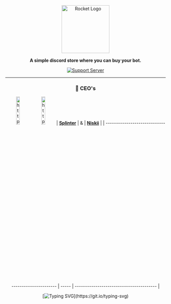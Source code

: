 <div align="center">
  <a href="https://discord.gg/hmptMArghm" target="_blank"
    ><img src="https://i.imgur.com/zRk4C7b.png" alt="Rocket Logo" height="150"
  /></a>

**A simple discord store where you can buy your bot.** 

[![Support Server](https://discord.com/api/guilds/958770825522217110/embed.png?style=banner2)](https://discord.gg/hmptMArghm)

  <hr />
  <div>
    <h3>👑 CEO's</h3>

<img src="https://images.weserv.nl/?url=avatars.githubusercontent.com/u/43508512?h=128&w=128&fit=cover&mask=circle&maxage=7d" alt="https://github.com/zSpl1nterUS" width="15%" /> <img src="https://images.weserv.nl/?url=avatars.githubusercontent.com/u/93174021?h=128&w=128&fit=cover&mask=circle&maxage=7d" alt="https://github.com/Niskii3" width="15%" />
| **[Splinter](https://github.com/zSpl1nterUS)** |   &  | **[Niskii](https://github.com/Niskii3)** |
| --------------------------------------------------- | ----- | ---------------------------------------- |

  </div>

  [![Typing
  SVG](https://readme-typing-svg.herokuapp.com?color=86deff&lines=+The+sky+isn't+the+limit.+Go+beyond.)](https://git.io/typing-svg)
</div>
